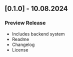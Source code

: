 ## [0.1.0] - 10.08.2024
### Preview Release
- Includes backend system
- Readme
- Changelog
- License